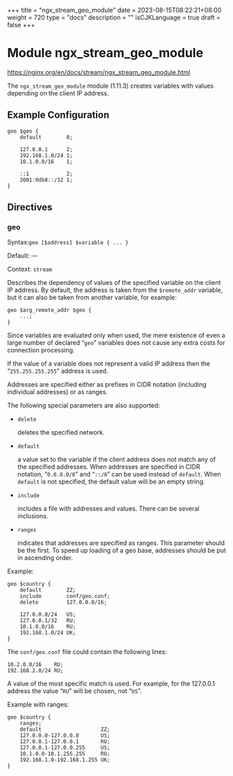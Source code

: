 +++
title = "ngx_stream_geo_module"
date = 2023-08-15T08:22:21+08:00
weight = 720
type = "docs"
description = ""
isCJKLanguage = true
draft = false
+++

# Module ngx_stream_geo_module

https://nginx.org/en/docs/stream/ngx_stream_geo_module.html



The `ngx_stream_geo_module` module (1.11.3) creates variables with values depending on the client IP address.



## Example Configuration



```
geo $geo {
    default        0;

    127.0.0.1      2;
    192.168.1.0/24 1;
    10.1.0.0/16    1;

    ::1            2;
    2001:0db8::/32 1;
}
```





## Directives



### geo

  Syntax:`geo [$address] $variable { ... }`

  Default: —

  Context: `stream`


Describes the dependency of values of the specified variable on the client IP address. By default, the address is taken from the `$remote_addr` variable, but it can also be taken from another variable, for example:

```
geo $arg_remote_addr $geo {
    ...;
}
```





Since variables are evaluated only when used, the mere existence of even a large number of declared “`geo`” variables does not cause any extra costs for connection processing.



If the value of a variable does not represent a valid IP address then the “`255.255.255.255`” address is used.

Addresses are specified either as prefixes in CIDR notation (including individual addresses) or as ranges.

The following special parameters are also supported:

- `delete`

  deletes the specified network.

- `default`

  a value set to the variable if the client address does not match any of the specified addresses. When addresses are specified in CIDR notation, “`0.0.0.0/0`” and “`::/0`” can be used instead of `default`. When `default` is not specified, the default value will be an empty string.

- `include`

  includes a file with addresses and values. There can be several inclusions.

- `ranges`

  indicates that addresses are specified as ranges. This parameter should be the first. To speed up loading of a geo base, addresses should be put in ascending order.



Example:

```
geo $country {
    default        ZZ;
    include        conf/geo.conf;
    delete         127.0.0.0/16;

    127.0.0.0/24   US;
    127.0.0.1/32   RU;
    10.1.0.0/16    RU;
    192.168.1.0/24 UK;
}
```



The `conf/geo.conf` file could contain the following lines:

```
10.2.0.0/16    RU;
192.168.2.0/24 RU;
```



A value of the most specific match is used. For example, for the 127.0.0.1 address the value “`RU`” will be chosen, not “`US`”.

Example with ranges:

```
geo $country {
    ranges;
    default                   ZZ;
    127.0.0.0-127.0.0.0       US;
    127.0.0.1-127.0.0.1       RU;
    127.0.0.1-127.0.0.255     US;
    10.1.0.0-10.1.255.255     RU;
    192.168.1.0-192.168.1.255 UK;
}
```